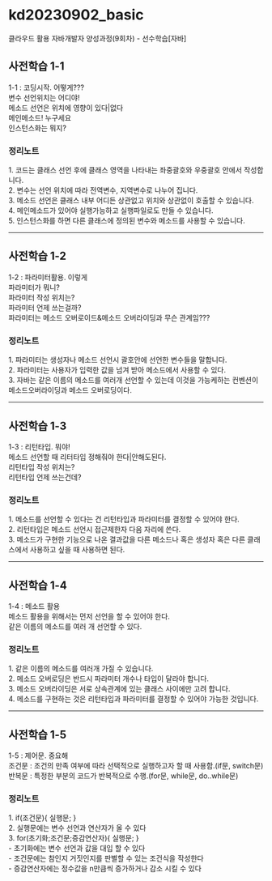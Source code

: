 # kd20230902_basic
클라우드 활용 자바개발자 양성과정(9회차) - 선수학습[자바]

<h2>사전학습 1-1</h2>
1-1 : 코딩시작. 어떻게???<br/>
변수 선언위치는 어디야!<br/>
메소드 선언은 위치에 영향이 있다|없다<br/>
메인메소드! 누구세요<br/>
인스턴스화는 뭐지?<br/>

<h3>정리노트</h3>
1. 코드는 클래스 선언 후에 클래스 영역을 나타내는 좌중괄호와 우중괄호 안에서 작성합니다.<br/>
2. 변수는 선언 위치에 따라 전역변수, 지역변수로 나누어 집니다.<br/>
3. 메소드 선언은 클래스 내부 어디든 상관없고 위치와 상관없이 호출할 수 있습니다.<br/>
4. 메인메소드가 있어야 실행가능하고 실행파일로도 만들 수 있습니다.<br/>
5. 인스턴스화를 하면 다른 클래스에 정의된 변수와 메소드를 사용할 수 있습니다.<br/>

<hr/>

<h2>사전학습 1-2</h2>
1-2 : 파라미터활용. 이렇게<br/>
파라미터가 뭐니?<br/>
파라미터 작성 위치는?<br/>
파라미터 언제 쓰는걸까?<br/>
파라미터는 메소드 오버로이드&메소드 오버라이딩과 무슨 관계임???<br/>

<h3>정리노트</h3>
1. 파라미터는 생성자나 메소드 선언시 괄호안에 선언한 변수들을 말합니다.<br/>
2. 파라미터는 사용자가 입력한 값을 넘겨 받아 메소드에서 사용할 수 있다.<br/>
3. 자바는 같은 이름의 메소드를 여러개 선언할 수 있는데 이것을 가능케하는 컨벤션이 메소드오버라이딩과 메소드 오버로딩이다.<br/>

<hr/>

<h2>사전학습 1-3</h2>
1-3 : 리턴타입. 뭐야!<br/>
메소드 선언할 때 리터타입 정해줘야 한다|안해도된다.<br/>
리턴타입 작성 위치는?<br/>
리턴타입 언제 쓰는건데?<br/>

<h3>정리노트</h3>
1. 메소드를 선언할 수 있다는 건 리턴타입과 파라미터를 결정할 수 있어야 한다.<br/>
2. 리턴타입은 메소드 선언시 접근제한자 다음 자리에 쓴다.<br/>
3. 메소드가 구현한 기능으로 나온 결과값을 다른 메소드나 혹은 생성자 혹은 다른 클래스에서 사용하고 싶을 때 사용하면 된다.<br/>

<hr/>

<h2>사전학습 1-4</h2>
1-4 : 메소드 활용<br/>
메소드 활용을 위해서는 먼저 선언을 할 수 있어야 한다.<br/>
같은 이름의 메소드를 여러 개 선언할 수  있다.<br/>

<h3>정리노트</h3>
1. 같은 이름의 메소드를 여러개 가질 수 있습니다.<br/>
2. 메소드 오버로딩은 반드시 파라미터 개수나 타입이 달라야 합니다.<br/>
3. 메소드 오버라이딩은 서로 상속관계에 있는 클래스 사이에만 고려 합니다.<br/>
4. 메소드를 구현하는 것은 리턴타입과 파라미터를 결정할 수  있어야 가능한 것입니다.<br/>

<hr/>

<h2>사전학습 1-5</h2>
1-5 : 제어문. 중요해<br/>
조건문 : 조건의 만족 여부에 따라 선택적으로 실행하고자 할 때 사용함.(if문, switch문)<br/>
반복문 : 특정한 부분의 코드가 반복적으로 수행.(for문, while문, do..while문)<br/>

<h3>정리노트</h3>
1. if(조건문){ 실행문; } <br/>
2. 실행문에는 변수 선언과 연산자가 올 수 있다 <br/>
3. for(초기화;조건문;증감연산자){ 실행문; } <br/>
- 초기화에는 변수 선언과 값을 대입 할 수  있다 <br/>
- 조건문에는 참인지 거짓인지를 판별할 수 있는 조건식을 작성한다 <br/>
- 증감연산자에는 정수값을 n만큼씩 증가하거나 감소 시킬 수 있다 <br/>

